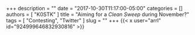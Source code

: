 +++
description = ""
date = "2017-10-30T11:17:00-05:00"
categories = []
authors = [ "K0STK" ]
title = "Aiming for a <em>Clean Sweep</em> during November?"
tags = [ "Contesting", "Twitter" ]
slug = ""
+++
{{< x user="arrl" id="924999646832930816" >}}
<!--more-->
